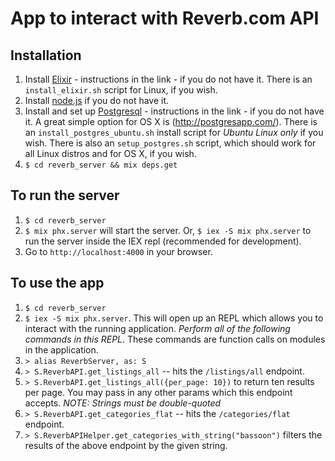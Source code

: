 # App to interact with Reverb.com API

## Installation
1. Install [Elixir](https://elixir-lang.org/) - instructions in the link - if you do not have it. There is an `install_elixir.sh` script for Linux, if you wish.
2. Install [node.js](https://nodejs.org/en/) if you do not have it.
3. Install  and set up [Postgresql](https://www.postgresql.org/) - instructions in the link - if you do not have it. A great simple option for OS X is (http://postgresapp.com/). There is an `install_postgres_ubuntu.sh` install script for *Ubuntu Linux only* if you wish. There is also an `setup_postgres.sh` script, which should work for all Linux distros and for OS X, if you wish.
3. `$ cd reverb_server && mix deps.get`

## To run the server
1. `$ cd reverb_server`
2. `$ mix phx.server` will start the server. Or, `$ iex -S mix phx.server` to run the server inside the IEX repl (recommended for development).
3. Go to `http://localhost:4000` in your browser.

## To use the app
1. `$ cd reverb_server`
2. `$ iex -S mix phx.server`. This will open up an REPL which allows you to interact with the running application. *Perform all of the following commands in this REPL*. These commands are function calls on modules in the application.
3. `> alias ReverbServer, as: S`
4. `> S.ReverbAPI.get_listings_all` -- hits the `/listings/all` endpoint. 
5. `> S.ReverbAPI.get_listings_all({per_page: 10})` to return ten results per page. You may pass in any other params which this endpoint accepts. *NOTE: Strings must be double-quoted*
6. `> S.ReverbAPI.get_categories_flat` -- hits the `/categories/flat` endpoint.
7. `> S.ReverbAPIHelper.get_categories_with_string("bassoon")` filters the results of the above endpoint by the given string. 
